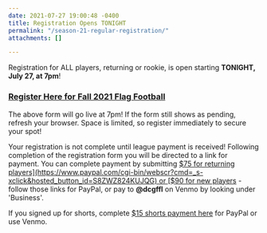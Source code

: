 ```yaml
---
date: 2021-07-27 19:00:48 -0400
title: Registration Opens TONIGHT
permalink: "/season-21-regular-registration/"
attachments: []

---
```

Registration for ALL players, returning or rookie, is open starting **TONIGHT, July 27, at 7pm**!

### [Register Here for Fall 2021 Flag Football](https://forms.gle/usTfcymJsRnv31Gu6)

The above form will go live at 7pm!  If the form still shows as pending, refresh your browser.  Space is limited, so register immediately to secure your spot!

Your registration is not complete until league payment is received! Following completion of the registration form you will be directed to a link for payment. You can complete payment by submitting [$75 for returning players](https://www.paypal.com/cgi-bin/webscr?cmd=_s-xclick&hosted_button_id=S8ZWZ824KUJQG) or [$90 for new players](https://www.paypal.com/cgi-bin/webscr?cmd=_s-xclick&hosted_button_id=VG5JKLPN3TZYJ) - follow those links for PayPal, or pay to **@dcgffl** on Venmo by looking under 'Business'.

If you signed up for shorts, complete [$15 shorts payment here](https://www.paypal.com/cgi-bin/webscr?cmd=_s-xclick&hosted_button_id=5TE78KB7SGV2L) for PayPal or use Venmo.